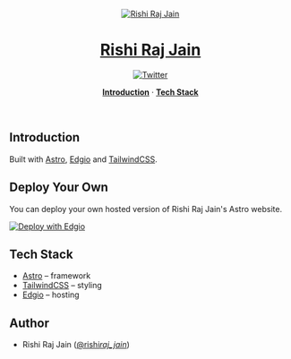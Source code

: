 <p align="center">
  <a href="https://astro.rishi.app">
    <img alt="Rishi Raj Jain" src="https://astro.rishi.app/static/social-media-card.jpg">
    <h1 align="center">Rishi Raj Jain</h1>
  </a>
</p>

<p align="center">
  <a href="https://twitter.com/rishi_raj_jain_">
    <img src="https://img.shields.io/twitter/follow/rishi_raj_jain_?style=flat&label=%40rishi_raj_jain_&logo=twitter&color=0bf&logoColor=fff" alt="Twitter" />
  </a>
</p>

<p align="center">
  <a href="#introduction"><strong>Introduction</strong></a> ·
  <a href="#tech-stack"><strong>Tech Stack</strong></a>
</p>
<br/>

## Introduction

Built with [Astro](https://astro.build), [Edgio](https://edg.io) and [TailwindCSS](https://tailwindcss.com).

## Deploy Your Own

You can deploy your own hosted version of Rishi Raj Jain's Astro website.

[![Deploy with Edgio](https://docs.edg.io/button.svg)](app.layer0.co/deploy?repo=https://github.com/rishi-raj-jain/astro.rishi.app)

## Tech Stack

- [Astro](https://astro.build) – framework
- [TailwindCSS](https://tailwindcss.com) – styling
- [Edgio](https://edg.io) – hosting

## Author

- Rishi Raj Jain ([@rishi*raj_jain*](https://twitter.com/rishi_raj_jain_))
